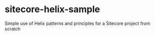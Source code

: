 # sitecore-helix-sample
Simple use of Helix patterns and principles for a Sitecore project from scratch
